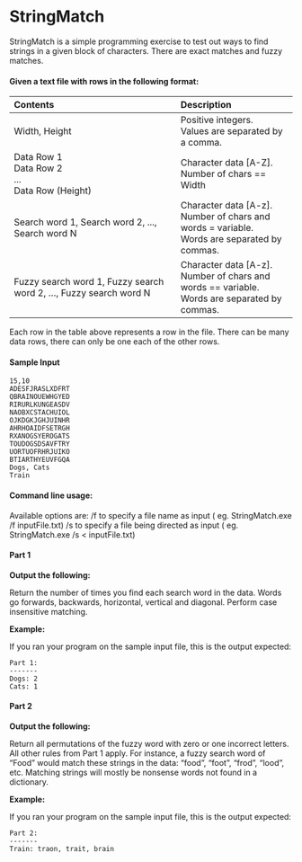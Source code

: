 # StringMatch

StringMatch is a simple programming exercise to test out ways to find strings in a given block of characters. There are exact matches and fuzzy matches.

#### Given a text file with rows in the following format:

|Contents|Description|
|:---------|:---------|
|Width, Height|Positive integers. <br /> Values are separated by a comma.|
|Data Row 1<br /> Data Row 2<br /> ...<br /> Data Row (Height)<br />|Character data [A-Z]. <br /> Number of chars == Width|
|Search word 1, Search word 2, ..., Search word N| Character data [A-z]. <br /> Number of chars and words = variable. <br /> Words are separated by commas.|
|Fuzzy search word 1, Fuzzy search word 2, …, Fuzzy search word N|Character data [A-z]. <br /> Number of chars and words == variable. <br /> Words are separated by commas.|

Each row in the table above represents a row in the file.  There can be many data rows, there can only be one each of the other rows.  

#### Sample Input
```
15,10
ADESFJRASLXDFRT
QBRAINOUEWHGYED
RIRURLKUNGEASDV
NAOBXCSTACHUIOL
OJKDGKJGHJUINHR
AHRHOAIDFSETRGH
RXANOGSYEROGATS
TOUDOGSDSAVFTRY
UORTUOFRHRJUIKO
BTIARTHYEUVFGQA
Dogs, Cats
Train
```
#### Command line usage:
Available options are:
/f  to specify a file name as input ( eg. StringMatch.exe /f inputFile.txt)
/s  to specify  a file being directed as input ( eg. StringMatch.exe /s < inputFile.txt)

#### Part 1

**Output the following:**

Return the number of times you find each search word in the data.  Words go forwards, backwards, horizontal, vertical   and diagonal.  Perform case insensitive matching.

**Example:**

If you ran your program on the sample input file, this is the output expected:

```
Part 1:
-------
Dogs: 2
Cats: 1
```

#### Part 2

**Output the following:**

Return all permutations of the fuzzy word with zero or one incorrect letters.  All other rules from Part 1 apply.  For instance, a fuzzy search word of “Food” would match these strings in the data: “food”, “foot”, “frod”, “lood”, etc.  Matching strings will mostly be nonsense words not found in a dictionary.

**Example:**

If you ran your program on the sample input file, this is the output expected:

```
Part 2:
-------
Train: traon, trait, brain
```

